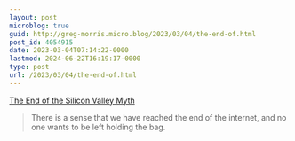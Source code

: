 ```yaml
---
layout: post
microblog: true
guid: http://greg-morris.micro.blog/2023/03/04/the-end-of.html
post_id: 4054915
date: 2023-03-04T07:14:22-0000
lastmod: 2024-06-22T16:19:17-0000
type: post
url: /2023/03/04/the-end-of.html
---
```

[The End of the Silicon Valley Myth](https://www.theatlantic.com/technology/archive/2022/12/big-tech-fall-twitter-meta-amazon/672598/)

> There is a sense that we have reached the end of the internet, and no one wants to be left holding the bag.
